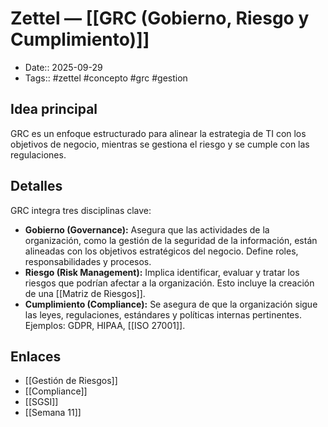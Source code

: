 # Zettel — [[GRC (Gobierno, Riesgo y Cumplimiento)]]

- Date:: 2025-09-29
- Tags:: #zettel #concepto #grc #gestion

## Idea principal
GRC es un enfoque estructurado para alinear la estrategia de TI con los objetivos de negocio, mientras se gestiona el riesgo y se cumple con las regulaciones.

## Detalles
GRC integra tres disciplinas clave:
- **Gobierno (Governance):** Asegura que las actividades de la organización, como la gestión de la seguridad de la información, están alineadas con los objetivos estratégicos del negocio. Define roles, responsabilidades y procesos.
- **Riesgo (Risk Management):** Implica identificar, evaluar y tratar los riesgos que podrían afectar a la organización. Esto incluye la creación de una [[Matriz de Riesgos]].
- **Cumplimiento (Compliance):** Se asegura de que la organización sigue las leyes, regulaciones, estándares y políticas internas pertinentes. Ejemplos: GDPR, HIPAA, [[ISO 27001]].

## Enlaces
- [[Gestión de Riesgos]]
- [[Compliance]]
- [[SGSI]]
- [[Semana 11]]